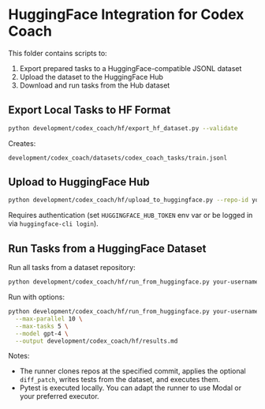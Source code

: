 # HuggingFace Integration for Codex Coach

This folder contains scripts to:

1. Export prepared tasks to a HuggingFace-compatible JSONL dataset
2. Upload the dataset to the HuggingFace Hub
3. Download and run tasks from the Hub dataset

## Export Local Tasks to HF Format

```bash
python development/codex_coach/hf/export_hf_dataset.py --validate
```

Creates:

```
development/codex_coach/datasets/codex_coach_tasks/train.jsonl
```

## Upload to HuggingFace Hub

```bash
python development/codex_coach/hf/upload_to_huggingface.py --repo-id your-username/codex-coach-tasks
```

Requires authentication (set `HUGGINGFACE_HUB_TOKEN` env var or be logged in via `huggingface-cli login`).

## Run Tasks from a HuggingFace Dataset

Run all tasks from a dataset repository:

```bash
python development/codex_coach/hf/run_from_huggingface.py your-username/codex-coach-tasks
```

Run with options:

```bash
python development/codex_coach/hf/run_from_huggingface.py your-username/codex-coach-tasks \
  --max-parallel 10 \
  --max-tasks 5 \
  --model gpt-4 \
  --output development/codex_coach/hf/results.md
```

Notes:
- The runner clones repos at the specified commit, applies the optional `diff_patch`, writes tests from the dataset, and executes them.
- Pytest is executed locally. You can adapt the runner to use Modal or your preferred executor.


